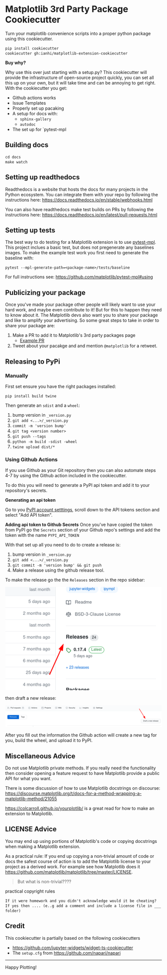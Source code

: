 # Matplotlib 3rd Party Package Cookiecutter

Turn your matplotlib convenience scripts into a proper python package using this cookiecutter. 
```
pip install cookiecutter
cookiecutter gh:ianhi/matplotlib-extension-cookiecutter
```
**Buy why?**

Why use this over just starting with a setup.py? This cookiecutter will provide the infrastructure of open-source project quickly, you can set all this up on your own, but it will take time and can be annoying to get right. With the cookiecutter you get:

- Github actions works
- Issue Templates
- Properly set up pacaking 
- A setup for docs with:
    - `sphinx-gallery`
    - `autodoc`
- The set up for `pytest-mpl


## Building docs
```
cd docs
make watch
```

## Setting up readthedocs

Readthedocs is a website that hosts the docs for many projects in the Python ecosystem. You can integrate them with your repo by following the instructions here: https://docs.readthedocs.io/en/stable/webhooks.html

You can also have readthedocs make test builds on PRs by following the instructions here: https://docs.readthedocs.io/en/latest/pull-requests.html
## Setting up tests

The best way to do testing for a Matplotlib extension is to use [pytest-mpl](https://github.com/matplotlib/pytest-mpl#about). This project inclues a basic test, but does not pregenerate any baselines images. To make the example test work you first need to generate the baseline with:

```
pytest --mpl-generate-path=<package-name>/tests/baseline
```

For full instructions see: https://github.com/matplotlib/pytest-mpl#using

## Publicizing your package

Once you've made your package other people will likely want to use your hard work, and maybe even contribute to it! But for this to happen they need to know about it. The Matplotlib devs also want you to share your package and like to amplify your advertising. So some great steps to take in order to share your package are:

1. Make a PR to add it to Matplotlib's 3rd party packages page
   - [Example PR](https://github.com/matplotlib/matplotlib/pull/13076)
2. Tweet about your pacakge and and mention `@matplotlib` for a retweet.

## Releasing to PyPi
### Manually
First set ensure you have the right packages installed:
```
pip install build twine
```

Then generate an `sdist` and a `wheel`:

1. bump version in `_version.py`
2. `git add <...>/_version.py`
3. `commit -m 'version bump'`
4. `git tag <version number>`
5. `git push --tags`
6. `python -m build -sdist -wheel`
7. `twine upload dist/*`



### Using Github Actions
If you use Github as your Git repository then you can also automate steps 4-7 by using the Github action included in the cookiecutter. 

To do this you will need to generate a PyPI api token and add it to your repository's secrets.

**Generating an api token**

Go to you [PyPI account setttings](https://pypi.org/manage/account/), scroll down to the API tokens section and select "Add API token".

**Adding api token to Github Secrets**
Once you've have copied the token from PyPI go the `Secrets` section of your Github repo's settings and add the token with the name `PYPI_API_TOKEN`


With that set up all you need to do to create a release is:
1. bump version in `_version.py`
2. `git add <...>/_version.py`
3. `git commit -m 'version bump' && git push`
4. Make a release using the github release tool.

To make the release go the the `Releases` section in the repo sidebar:

![Arrow pointing to Releases section](imgs/releases1.png)

then draft a new release:

![Arrow pointing to draft release button](imgs/releases2.png)

After you fill out the information the Github action will create a new tag for you, build the wheel, and upload it to PyPI.


## Miscellaneous Advice

Do not use Matplotlib private methods. If you really need the functionality then consider opening a feature request to have Matplotlib provide a public API for what you want.

There is some discussion of how to use Matplotlib docstrings on discourse: https://discourse.matplotlib.org/t/docs-for-a-method-wrapping-a-matplotlib-method/21055

https://colcarroll.github.io/yourplotlib/ is a great read for how to make an extension to Matplotlib.

## LICENSE Advice

You may end up using portions of Matplotlib's code or copying docstrings when making a Matplotlib extension.

As a practical rule: If you end up copying a non-trivial amount of code or docs the safest course of action is to add the Matplotlib license to your project as a derived work. For example see how Matplotlib does it https://github.com/matplotlib/matplotlib/tree/master/LICENSE.

> But what is non-trivial????


practical copyright rules

    If it were homework and you didn't acknowledge would it be cheating?
    If yes then .... (e..g add a comment and include a license file in ___ folder)


## Credit

This cookiecutter is partially based on the following cookiecutters
- https://github.com/jupyter-widgets/widget-ts-cookiecutter
- The `setup.cfg` from https://github.com/napari/napari

----
Happy Plotting!
